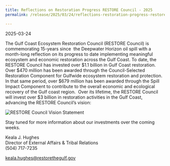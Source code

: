 ```yaml
---
title: Reflections on Restoration Progress RESTORE Council - 2025
permalink: /release/2025/03/24/reflections-restoration-progress-restore-council-2025

---
```

2025-03-24

The Gulf Coast Ecosystem Restoration Council (RESTORE Council) is commemorating 15-years since  the Deepwater Horizon oil spill with a month-long reflection on its progress to date implementing meaningful ecosystem and economic restoration across the Gulf Coast. To date, the RESTORE Council has invested over $1.1 billion in Gulf Coast restoration. Over $470 million has been awarded through the Council-Selected Restoration Component for Gulfwide ecosystem restoration and protection. In that same period, over $679 million has been awarded through the Spill Impact Component to contribute to the overall economic and ecological recovery of the Gulf coast region.  Over its lifetime, the RESTORE Council will invest over $3 billion in restoration activities in the Gulf Coast, advancing the RESTORE Council’s vision:

![RESTORE Council Vision Statement](/sites/default/files/inline-images/eblast_image_03242025.jpg)

Stay tuned for more information about our investments over the coming weeks.

Keala J. Hughes  
Director of External Affairs & Tribal Relations  
(504) 717-7235

[keala.hughes@restorethegulf.gov](mailto:keala.hughes@restorethegulf.gov)